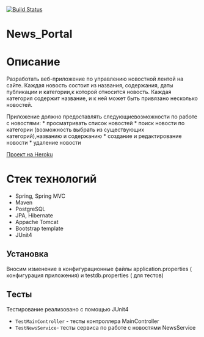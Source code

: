 [![Build Status](https://travis-ci.org/AndrySar/News_Portal.svg?branch=master)](https://travis-ci.org/AndrySar/News_Portal)
# News_Portal

# Описание

Разработать веб-приложение по управлению новостной лентой на сайте. Каждая новость состоит из названия, содержания, даты публикации и категории,к которой относится новость.
Каждая категория содержит название, и к ней может быть привязано несколько новостей.

Приложение должно предоставлять следующиевозможности по работе с новостями:
    * просматривать список новостей
    * поиск новости по категории (возможность выбрать из существующих категорий),названию и содержанию
    * создание и редактирование новости
    * удаление новости

[Проект на Heroku](https://news-portal-spring.herokuapp.com/news)

# Стек технологий

* Spring, Spring MVC
* Maven
* PostgreSQL
* JPA, Hibernate
* Appache Tomcat
* Bootstrap template
* JUnit4

## Установка

Вносим изменение в конфигурационные файлы application.properties ( конфигурация приложения) и testdb.properties ( для тестов)

## Tесты

Тестирование реализовано с помощью JUnit4
 * `TestMainController` - тесты контроллера MainController
 * `TestNewsService`- тесты сервиса по работе с новостями NewsService


